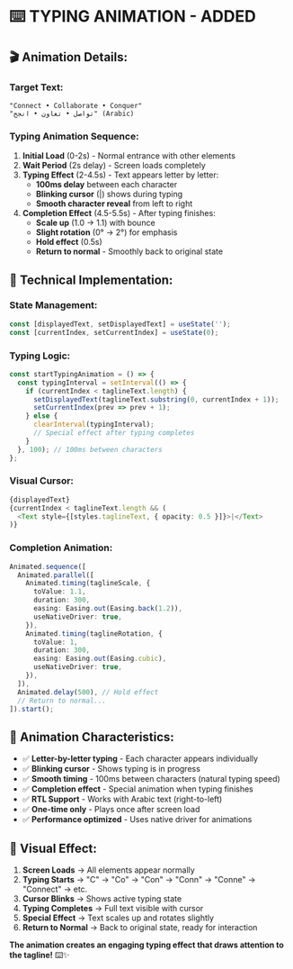 # ⌨️ TYPING ANIMATION - ADDED

## 🎬 **Animation Details:**

### **Target Text:**
```
"Connect • Collaborate • Conquer"
"تواصل • تعاون • انجح" (Arabic)
```

### **Typing Animation Sequence:**
1. **Initial Load** (0-2s) - Normal entrance with other elements
2. **Wait Period** (2s delay) - Screen loads completely
3. **Typing Effect** (2-4.5s) - Text appears letter by letter:
   - **100ms delay** between each character
   - **Blinking cursor** (|) shows during typing
   - **Smooth character reveal** from left to right
4. **Completion Effect** (4.5-5.5s) - After typing finishes:
   - **Scale up** (1.0 → 1.1) with bounce
   - **Slight rotation** (0° → 2°) for emphasis
   - **Hold effect** (0.5s)
   - **Return to normal** - Smoothly back to original state

## 🔧 **Technical Implementation:**

### **State Management:**
```typescript
const [displayedText, setDisplayedText] = useState('');
const [currentIndex, setCurrentIndex] = useState(0);
```

### **Typing Logic:**
```typescript
const startTypingAnimation = () => {
  const typingInterval = setInterval(() => {
    if (currentIndex < taglineText.length) {
      setDisplayedText(taglineText.substring(0, currentIndex + 1));
      setCurrentIndex(prev => prev + 1);
    } else {
      clearInterval(typingInterval);
      // Special effect after typing completes
    }
  }, 100); // 100ms between characters
};
```

### **Visual Cursor:**
```typescript
{displayedText}
{currentIndex < taglineText.length && (
  <Text style={[styles.taglineText, { opacity: 0.5 }]}>|</Text>
)}
```

### **Completion Animation:**
```typescript
Animated.sequence([
  Animated.parallel([
    Animated.timing(taglineScale, {
      toValue: 1.1,
      duration: 300,
      easing: Easing.out(Easing.back(1.2)),
      useNativeDriver: true,
    }),
    Animated.timing(taglineRotation, {
      toValue: 1,
      duration: 300,
      easing: Easing.out(Easing.cubic),
      useNativeDriver: true,
    }),
  ]),
  Animated.delay(500), // Hold effect
  // Return to normal...
]).start();
```

## 🎯 **Animation Characteristics:**

- ✅ **Letter-by-letter typing** - Each character appears individually
- ✅ **Blinking cursor** - Shows typing is in progress
- ✅ **Smooth timing** - 100ms between characters (natural typing speed)
- ✅ **Completion effect** - Special animation when typing finishes
- ✅ **RTL Support** - Works with Arabic text (right-to-left)
- ✅ **One-time only** - Plays once after screen load
- ✅ **Performance optimized** - Uses native driver for animations

## 🎨 **Visual Effect:**

1. **Screen Loads** → All elements appear normally
2. **Typing Starts** → "C" → "Co" → "Con" → "Conn" → "Conne" → "Connect" → etc.
3. **Cursor Blinks** → Shows active typing state
4. **Typing Completes** → Full text visible with cursor
5. **Special Effect** → Text scales up and rotates slightly
6. **Return to Normal** → Back to original state, ready for interaction

**The animation creates an engaging typing effect that draws attention to the tagline!** ⌨️✨

